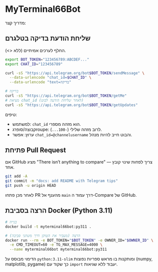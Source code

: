 # MyTerminal66Bot

מדריך קצר:

## שליחת הודעת בדיקה בטלגרם

החלף לערכים אמיתיים (ללא <>).

```bash
export BOT_TOKEN="123456789:ABCDEF..."
export CHAT_ID="123456789"

curl -sS "https://api.telegram.org/bot$BOT_TOKEN/sendMessage" \
  --data-urlencode "chat_id=$CHAT_ID" \
  --data-urlencode "text=בדיקה"

# בדיקה
curl -sS "https://api.telegram.org/bot$BOT_TOKEN/getMe"
# מציאת chat_id (לאחר שליחת הודעה לבוט)
curl -sS "https://api.telegram.org/bot$BOT_TOKEN/getUpdates"
```

טיפים:
- למשתמש: `chat_id` הוא מזהה מספרי.
- קבוצה/סופרגroupe: לרוב מזהה שלילי (`-100...`).
- ערוץ: אפשר `chat_id=@channelusername` והבוט חייב להיות מנהל.

## פתיחת Pull Request

אם GitHub מציג "There isn’t anything to compare" — צריך לפחות שינוי קובץ אחד.

```bash
git add -A
git commit -m "docs: add README with Telegram tips"
git push -u origin HEAD
```

לאחר מכן פתחו PR מהענף אל `main` דרך עמוד ה-Compare של GitHub.

## הרצה בסביבת Docker (Python 3.11)

```bash
# בנייה
docker build -t myterminal66bot:py311 .

# הרצה (מעביר את הטוקן דרך משתני סביבה)
docker run --rm -e BOT_TOKEN="$BOT_TOKEN" -e OWNER_ID="$OWNER_ID" \
  -e CMD_TIMEOUT=60 -e TG_MAX_MESSAGE=4000 \
  --name myterminal66bot myterminal66bot:py311
```

הדימוי מבוסס על `python:3.11-slim` ומותקנות בו מראש ספריות נפוצות (numpy, matplotlib, pygame) כך שקוד עם `import` יעבוד ללא שגיאות.
